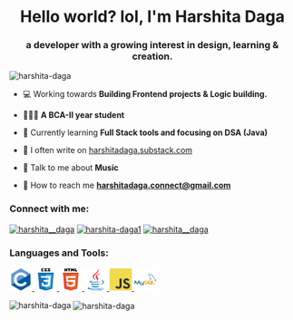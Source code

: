 <h1 align="center">Hello world? lol, I'm Harshita Daga</h1>
<h3 align="center">a developer with a growing interest in design, learning & creation.</h3>

<p align="left"> <img src="https://komarev.com/ghpvc/?username=harshita-daga&label=Profile%20views&color=0e75b6&style=flat" alt="harshita-daga" /> </p>


- 💻 Working towards **Building Frontend projects & Logic building.**

- 👩🏻‍💻 **A BCA-II year student**

- 🌱 Currently learning **Full Stack tools and focusing on DSA (Java)**

- 📝 I often write on [harshitadaga.substack.com](harshitadaga.substack.com/)

- 🗿 Talk to me about **Music**

- 📧 How to reach me **harshitadaga.connect@gmail.com**

<h3 align="left">Connect with me:</h3>
<p align="left">
<a href="https://twitter.com/harshita__daga" target="blank"><img align="center" src="https://raw.githubusercontent.com/rahuldkjain/github-profile-readme-generator/master/src/images/icons/Social/twitter.svg" alt="harshita__daga" height="30" width="40" /></a>
<a href="https://linkedin.com/in/harshita-daga1" target="blank"><img align="center" src="https://raw.githubusercontent.com/rahuldkjain/github-profile-readme-generator/master/src/images/icons/Social/linked-in-alt.svg" alt="harshita-daga1" height="30" width="40" /></a>
<a href="https://instagram.com/harshita__daga" target="blank"><img align="center" src="https://raw.githubusercontent.com/rahuldkjain/github-profile-readme-generator/master/src/images/icons/Social/instagram.svg" alt="harshita__daga" height="30" width="40" /></a>
</p>

<h3 align="left">Languages and Tools:</h3>
<p align="left"> <a href="https://www.cprogramming.com/" target="_blank" rel="noreferrer"> <img src="https://raw.githubusercontent.com/devicons/devicon/master/icons/c/c-original.svg" alt="c" width="40" height="40"/> </a> <a href="https://www.w3schools.com/css/" target="_blank" rel="noreferrer"> <img src="https://raw.githubusercontent.com/devicons/devicon/master/icons/css3/css3-original-wordmark.svg" alt="css3" width="40" height="40"/> </a> <a href="https://www.w3.org/html/" target="_blank" rel="noreferrer"> <img src="https://raw.githubusercontent.com/devicons/devicon/master/icons/html5/html5-original-wordmark.svg" alt="html5" width="40" height="40"/> </a> <a href="https://www.java.com" target="_blank" rel="noreferrer"> <img src="https://raw.githubusercontent.com/devicons/devicon/master/icons/java/java-original.svg" alt="java" width="40" height="40"/> </a> <a href="https://developer.mozilla.org/en-US/docs/Web/JavaScript" target="_blank" rel="noreferrer"> <img src="https://raw.githubusercontent.com/devicons/devicon/master/icons/javascript/javascript-original.svg" alt="javascript" width="40" height="40"/> </a> <a href="https://www.mysql.com/" target="_blank" rel="noreferrer"> <img src="https://raw.githubusercontent.com/devicons/devicon/master/icons/mysql/mysql-original-wordmark.svg" alt="mysql" width="40" height="40"/> </a> </p>

<p><img align="left" src="https://github-readme-stats.vercel.app/api/top-langs?username=harshita-daga&show_icons=true&locale=en&layout=compact" alt="harshita-daga" /></p>

<p>&nbsp;<img align="center" src="https://github-readme-stats.vercel.app/api?username=harshita-daga&show_icons=true&locale=en" alt="harshita-daga" /></p>
